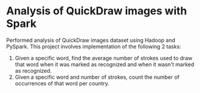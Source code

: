 # Analysis of QuickDraw images with Spark
Performed analysis of QuickDraw images dataset using Hadoop and PySpark.
This project involves implementation of the following 2 tasks:
1) Given a specific word, find the average number of strokes used to draw that word when it was marked as recognized and when it wasn't marked as recognized.
2) Given a specific word and number of strokes, count the number of occurrences of that word per country.
